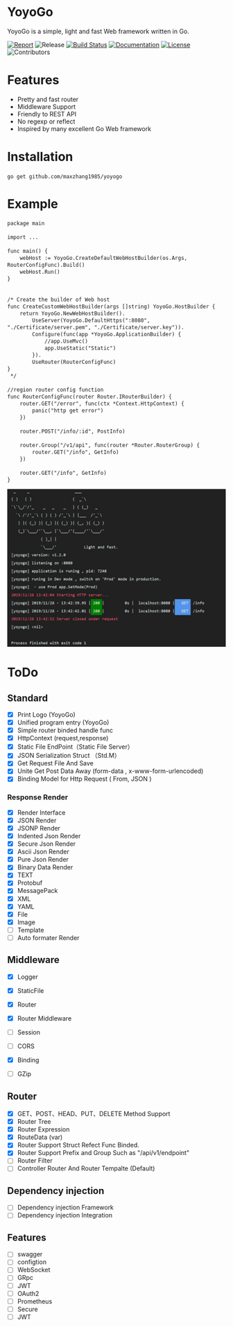 # YoyoGo
YoyoGo is a simple, light and fast Web framework written in Go. 

[![Report](https://goreportcard.com/badge/github.com/maxzhang1985/yoyogo)](https://goreportcard.com/report/github.com/maxzhang1985/yoyogo)
![Release](https://img.shields.io/github/v/tag/maxzhang1985/yoyogo.svg?color=24B898&label=release&logo=github&sort=semver)
[![Build Status](https://img.shields.io/travis/maxzhang1985/yoyogo.svg)](https://travis-ci.org/maxzhang1985/yoyogo)
[![Documentation](https://img.shields.io/badge/godoc-reference-blue.svg?color=24B898&logo=go&logoColor=ffffff)](https://godoc.org/github.com/maxzhang1985/yoyogo)
[![License](https://img.shields.io/badge/License-MIT-green.svg)](https://opensource.org/licenses/MIT)
![Contributors](https://img.shields.io/github/contributors/maxzhang1985/yoyogo.svg)



# Features
- Pretty and fast router 
- Middleware Support
- Friendly to REST API
- No regexp or reflect
- Inspired by many excellent Go Web framework

# Installation

`go get github.com/maxzhang1985/yoyogo`


# Example
```golang
package main

import ...

func main() {
	webHost := YoyoGo.CreateDefaultWebHostBuilder(os.Args, RouterConfigFunc).Build()
	webHost.Run()
}


/* Create the builder of Web host
func CreateCustomWebHostBuilder(args []string) YoyoGo.HostBuilder {
	return YoyoGo.NewWebHostBuilder().
		UseServer(YoyoGo.DefaultHttps(":8080", "./Certificate/server.pem", "./Certificate/server.key")).
		Configure(func(app *YoyoGo.ApplicationBuilder) {
			//app.UseMvc()
			app.UseStatic("Static")
		}).
		UseRouter(RouterConfigFunc)
}
 */

//region router config function
func RouterConfigFunc(router Router.IRouterBuilder) {
	router.GET("/error", func(ctx *Context.HttpContext) {
		panic("http get error")
	})

	router.POST("/info/:id", PostInfo)

	router.Group("/v1/api", func(router *Router.RouterGroup) {
		router.GET("/info", GetInfo)
	})

	router.GET("/info", GetInfo)
}
```
![](./yoyorun.jpg)


# ToDo
## Standard
* [X] Print Logo (YoyoGo)
* [X] Unified program entry (YoyoGo)
* [X] Simple router binded handle func
* [X] HttpContext (request,response)
* [X] Static File EndPoint（Static File Server）
* [X] JSON Serialization Struct （Std.M）
* [X] Get Request File And Save
* [X] Unite Get Post Data Away (form-data , x-www-form-urlencoded)
* [X] Binding Model for Http Request ( From, JSON ) 
### Response Render
* [X] Render Interface
* [X] JSON Render
* [X] JSONP Render
* [X] Indented Json Render
* [X] Secure Json Render
* [X] Ascii Json Render
* [X] Pure Json Render
* [X] Binary Data Render
* [X] TEXT
* [X] Protobuf
* [X] MessagePack
* [X] XML
* [X] YAML
* [X] File
* [X] Image
* [ ] Template
* [ ] Auto formater Render

## Middleware
* [X] Logger
* [X] StaticFile
* [X] Router
* [X] Router Middleware
* [ ] Session
* [ ] CORS
* [X] Binding
* [ ] GZip	


## Router
* [x] GET、POST、HEAD、PUT、DELETE Method Support
* [x] Router Tree
* [x] Router Expression
* [x] RouteData (var)
* [x] Router Support Struct Refect Func Binded.
* [x] Router Support Prefix and Group Such as "/api/v1/endpoint"
* [ ] Router Filter
* [ ] Controller Router And Router Tempalte (Default)

## Dependency injection
* [ ] Dependency injection Framework
* [ ] Dependency injection Integration

## Features
* [ ] swagger
* [ ] configtion
* [ ] WebSocket
* [ ] GRpc
* [ ] JWT 
* [ ] OAuth2	 
* [ ] Prometheus 
* [ ] Secure
* [ ] JWT 
